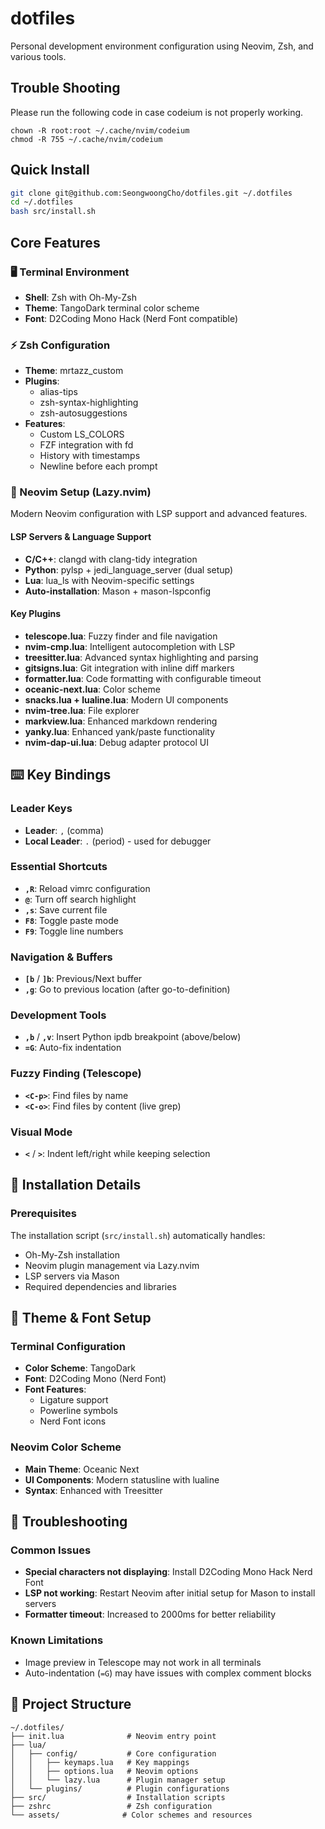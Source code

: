 # dotfiles

Personal development environment configuration using Neovim, Zsh, and various tools.

## Trouble Shooting

Please run the following code in case codeium is not properly working. 

```
chown -R root:root ~/.cache/nvim/codeium
chmod -R 755 ~/.cache/nvim/codeium
```
## Quick Install

```bash
git clone git@github.com:SeongwoongCho/dotfiles.git ~/.dotfiles
cd ~/.dotfiles
bash src/install.sh
```

## Core Features

### 🖥️ Terminal Environment
- **Shell**: Zsh with Oh-My-Zsh
- **Theme**: TangoDark terminal color scheme
- **Font**: D2Coding Mono Hack (Nerd Font compatible)

### ⚡ Zsh Configuration
- **Theme**: mrtazz_custom
- **Plugins**: 
  - alias-tips
  - zsh-syntax-highlighting  
  - zsh-autosuggestions
- **Features**:
  - Custom LS_COLORS
  - FZF integration with fd
  - History with timestamps
  - Newline before each prompt

### 🚀 Neovim Setup (Lazy.nvim)
Modern Neovim configuration with LSP support and advanced features.

#### LSP Servers & Language Support
- **C/C++**: clangd with clang-tidy integration
- **Python**: pylsp + jedi_language_server (dual setup)
- **Lua**: lua_ls with Neovim-specific settings
- **Auto-installation**: Mason + mason-lspconfig

#### Key Plugins
- **telescope.lua**: Fuzzy finder and file navigation
- **nvim-cmp.lua**: Intelligent autocompletion with LSP
- **treesitter.lua**: Advanced syntax highlighting and parsing
- **gitsigns.lua**: Git integration with inline diff markers
- **formatter.lua**: Code formatting with configurable timeout
- **oceanic-next.lua**: Color scheme
- **snacks.lua + lualine.lua**: Modern UI components
- **nvim-tree.lua**: File explorer
- **markview.lua**: Enhanced markdown rendering
- **yanky.lua**: Enhanced yank/paste functionality
- **nvim-dap-ui.lua**: Debug adapter protocol UI  

## ⌨️ Key Bindings

### Leader Keys
- **Leader**: `,` (comma)
- **Local Leader**: `.` (period) - used for debugger

### Essential Shortcuts
- **`,R`**: Reload vimrc configuration
- **`@`**: Turn off search highlight  
- **`,s`**: Save current file
- **`F8`**: Toggle paste mode
- **`F9`**: Toggle line numbers

### Navigation & Buffers
- **`[b`** / **`]b`**: Previous/Next buffer
- **`,g`**: Go to previous location (after go-to-definition)

### Development Tools
- **`,b`** / **`,v`**: Insert Python ipdb breakpoint (above/below)
- **`=G`**: Auto-fix indentation

### Fuzzy Finding (Telescope)
- **`<C-p>`**: Find files by name
- **`<C-o>`**: Find files by content (live grep)

### Visual Mode
- **`<`** / **`>`**: Indent left/right while keeping selection

## 🔧 Installation Details

### Prerequisites
The installation script (`src/install.sh`) automatically handles:
- Oh-My-Zsh installation
- Neovim plugin management via Lazy.nvim
- LSP servers via Mason
- Required dependencies and libraries

## 🎨 Theme & Font Setup

### Terminal Configuration
- **Color Scheme**: TangoDark
- **Font**: D2Coding Mono (Nerd Font)
- **Font Features**: 
  - Ligature support
  - Powerline symbols
  - Nerd Font icons

### Neovim Color Scheme
- **Main Theme**: Oceanic Next
- **UI Components**: Modern statusline with lualine
- **Syntax**: Enhanced with Treesitter

## 🚨 Troubleshooting

### Common Issues
- **Special characters not displaying**: Install D2Coding Mono Hack Nerd Font
- **LSP not working**: Restart Neovim after initial setup for Mason to install servers
- **Formatter timeout**: Increased to 2000ms for better reliability

### Known Limitations  
- Image preview in Telescope may not work in all terminals
- Auto-indentation (`=G`) may have issues with complex comment blocks

## 📁 Project Structure

```
~/.dotfiles/
├── init.lua              # Neovim entry point
├── lua/
│   ├── config/           # Core configuration
│   │   ├── keymaps.lua   # Key mappings
│   │   ├── options.lua   # Neovim options  
│   │   └── lazy.lua      # Plugin manager setup
│   └── plugins/          # Plugin configurations
├── src/                  # Installation scripts
├── zshrc                 # Zsh configuration
└── assets/              # Color schemes and resources
```
